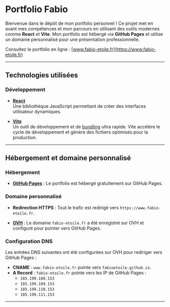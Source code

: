 
# Portfolio Fabio 

Bienvenue dans le dépôt de mon portfolio personnel ! Ce projet met en avant mes compétences et mon parcours en utilisant des outils modernes comme **React** et **Vite**. Mon portfolio est hébergé via **GitHub Pages** et utilise un domaine personnalisé pour une présentation professionnelle.

Consultez le portfolio en ligne : [www.fabio-etoile.fr](https://www.fabio-etoile.fr)

---

## Technologies utilisées

### Développement

- **[React](https://reactjs.org/)**  
  Une bibliothèque JavaScript permettant de créer des interfaces utilisateur dynamiques.

- **[Vite](https://vitejs.dev/)**  
  Un outil de développement et de [bundling](https://startup-house.com/glossary/what-is-front-end-bundling-and-minification) ultra rapide. Vite accélère le cycle de développement et génère des fichiers optimisés pour la production.


 

---

## Hébergement et domaine personnalisé

### Hébergement
- **[GitHub Pages](https://pages.github.com/)** : Le portfolio est hébergé gratuitement sur GitHub Pages.

### Domaine personnalisé

- **Redirection HTTPS** : Tout le trafic est redirigé vers `https://www.fabio-etoile.fr`.

- **[OVH](https://www.ovh.com/)** : Le domaine `fabio-etoile.fr` a été enregistré sur OVH et configuré pour pointer vers GitHub Pages.


### Configuration DNS
Les entrées DNS suivantes ont été configurées sur OVH pour rediriger vers GitHub Pages :
- **CNAME** : `www.fabio-etoile.fr` pointe vers `fabioetoile.github.io`.
- **A Record** : `fabio-etoile.fr` pointe vers les IP de GitHub Pages :
  - `185.199.108.153`
  - `185.199.109.153`
  - `185.199.110.153`
  - `185.199.111.153`

---


